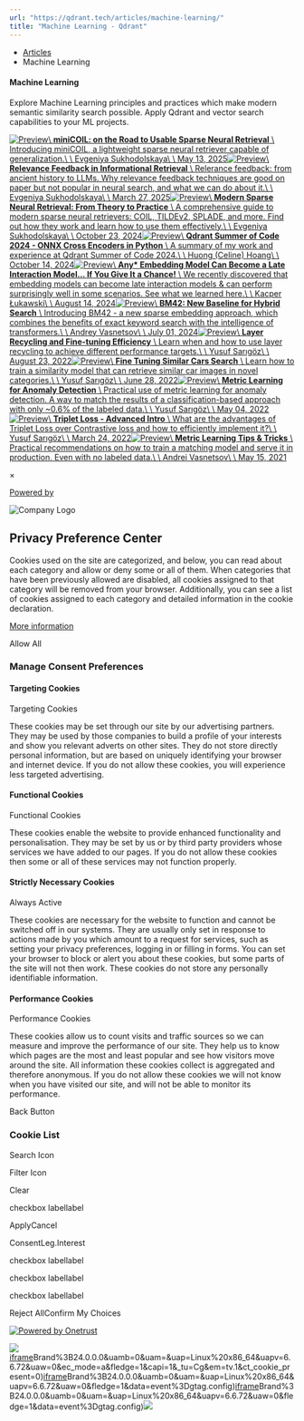 ```yaml
---
url: "https://qdrant.tech/articles/machine-learning/"
title: "Machine Learning - Qdrant"
---
```


- [Articles](https://qdrant.tech/articles/)
- Machine Learning

#### Machine Learning

Explore Machine Learning principles and practices which make modern semantic similarity search possible. Apply Qdrant and vector search capabilities to your ML projects.

[![Preview](https://qdrant.tech/articles_data/minicoil/preview/preview.jpg)\\
**miniCOIL: on the Road to Usable Sparse Neural Retrieval** \\
Introducing miniCOIL, a lightweight sparse neural retriever capable of generalization.\\
\\
Evgeniya Sukhodolskaya\\
\\
May 13, 2025](https://qdrant.tech/articles/minicoil/)[![Preview](https://qdrant.tech/articles_data/search-feedback-loop/preview/preview.jpg)\\
**Relevance Feedback in Informational Retrieval** \\
Relerance feedback: from ancient history to LLMs. Why relevance feedback techniques are good on paper but not popular in neural search, and what we can do about it.\\
\\
Evgeniya Sukhodolskaya\\
\\
March 27, 2025](https://qdrant.tech/articles/search-feedback-loop/)[![Preview](https://qdrant.tech/articles_data/modern-sparse-neural-retrieval/preview/preview.jpg)\\
**Modern Sparse Neural Retrieval: From Theory to Practice** \\
A comprehensive guide to modern sparse neural retrievers: COIL, TILDEv2, SPLADE, and more. Find out how they work and learn how to use them effectively.\\
\\
Evgeniya Sukhodolskaya\\
\\
October 23, 2024](https://qdrant.tech/articles/modern-sparse-neural-retrieval/)[![Preview](https://qdrant.tech/articles_data/cross-encoder-integration-gsoc/preview/preview.jpg)\\
**Qdrant Summer of Code 2024 - ONNX Cross Encoders in Python** \\
A summary of my work and experience at Qdrant Summer of Code 2024.\\
\\
Huong (Celine) Hoang\\
\\
October 14, 2024](https://qdrant.tech/articles/cross-encoder-integration-gsoc/)[![Preview](https://qdrant.tech/articles_data/late-interaction-models/preview/preview.jpg)\\
**Any\* Embedding Model Can Become a Late Interaction Model... If You Give It a Chance!** \\
We recently discovered that embedding models can become late interaction models & can perform surprisingly well in some scenarios. See what we learned here.\\
\\
Kacper Łukawski\\
\\
August 14, 2024](https://qdrant.tech/articles/late-interaction-models/)[![Preview](https://qdrant.tech/articles_data/bm42/preview/preview.jpg)\\
**BM42: New Baseline for Hybrid Search** \\
Introducing BM42 - a new sparse embedding approach, which combines the benefits of exact keyword search with the intelligence of transformers.\\
\\
Andrey Vasnetsov\\
\\
July 01, 2024](https://qdrant.tech/articles/bm42/)[![Preview](https://qdrant.tech/articles_data/embedding-recycling/preview/preview.jpg)\\
**Layer Recycling and Fine-tuning Efficiency** \\
Learn when and how to use layer recycling to achieve different performance targets.\\
\\
Yusuf Sarıgöz\\
\\
August 23, 2022](https://qdrant.tech/articles/embedding-recycler/)[![Preview](https://qdrant.tech/articles_data/cars-recognition/preview/preview.jpg)\\
**Fine Tuning Similar Cars Search** \\
Learn how to train a similarity model that can retrieve similar car images in novel categories.\\
\\
Yusuf Sarıgöz\\
\\
June 28, 2022](https://qdrant.tech/articles/cars-recognition/)[![Preview](https://qdrant.tech/articles_data/detecting-coffee-anomalies/preview/preview.jpg)\\
**Metric Learning for Anomaly Detection** \\
Practical use of metric learning for anomaly detection. A way to match the results of a classification-based approach with only ~0.6% of the labeled data.\\
\\
Yusuf Sarıgöz\\
\\
May 04, 2022](https://qdrant.tech/articles/detecting-coffee-anomalies/)[![Preview](https://qdrant.tech/articles_data/triplet-loss/preview/preview.jpg)\\
**Triplet Loss - Advanced Intro** \\
What are the advantages of Triplet Loss over Contrastive loss and how to efficiently implement it?\\
\\
Yusuf Sarıgöz\\
\\
March 24, 2022](https://qdrant.tech/articles/triplet-loss/)[![Preview](https://qdrant.tech/articles_data/metric-learning-tips/preview/preview.jpg)\\
**Metric Learning Tips & Tricks** \\
Practical recommendations on how to train a matching model and serve it in production. Even with no labeled data.\\
\\
Andrei Vasnetsov\\
\\
May 15, 2021](https://qdrant.tech/articles/metric-learning-tips/)

×

[Powered by](https://qdrant.tech/)

![Company Logo](https://cdn.cookielaw.org/logos/static/ot_company_logo.png)

## Privacy Preference Center

Cookies used on the site are categorized, and below, you can read about each category and allow or deny some or all of them. When categories that have been previously allowed are disabled, all cookies assigned to that category will be removed from your browser.
Additionally, you can see a list of cookies assigned to each category and detailed information in the cookie declaration.


[More information](https://qdrant.tech/legal/privacy-policy/#cookies-and-web-beacons)

Allow All

### Manage Consent Preferences

#### Targeting Cookies

Targeting Cookies

These cookies may be set through our site by our advertising partners. They may be used by those companies to build a profile of your interests and show you relevant adverts on other sites. They do not store directly personal information, but are based on uniquely identifying your browser and internet device. If you do not allow these cookies, you will experience less targeted advertising.

#### Functional Cookies

Functional Cookies

These cookies enable the website to provide enhanced functionality and personalisation. They may be set by us or by third party providers whose services we have added to our pages. If you do not allow these cookies then some or all of these services may not function properly.

#### Strictly Necessary Cookies

Always Active

These cookies are necessary for the website to function and cannot be switched off in our systems. They are usually only set in response to actions made by you which amount to a request for services, such as setting your privacy preferences, logging in or filling in forms. You can set your browser to block or alert you about these cookies, but some parts of the site will not then work. These cookies do not store any personally identifiable information.

#### Performance Cookies

Performance Cookies

These cookies allow us to count visits and traffic sources so we can measure and improve the performance of our site. They help us to know which pages are the most and least popular and see how visitors move around the site. All information these cookies collect is aggregated and therefore anonymous. If you do not allow these cookies we will not know when you have visited our site, and will not be able to monitor its performance.

Back Button

### Cookie List

Search Icon

Filter Icon

Clear

checkbox labellabel

ApplyCancel

ConsentLeg.Interest

checkbox labellabel

checkbox labellabel

checkbox labellabel

Reject AllConfirm My Choices

[![Powered by Onetrust](https://cdn.cookielaw.org/logos/static/powered_by_logo.svg)](https://www.onetrust.com/products/cookie-consent/)

![](https://t.co/1/i/adsct?bci=4&dv=America%2FAdak%26en-US%2Cen%26Google%20Inc.%26Linux%20x86_64%26255%261280%261024%264%2624%261280%261024%260%26na&eci=3&event=%7B%7D&event_id=f42e06a3-92e3-49a4-b613-727c54694835&integration=advertiser&p_id=Twitter&p_user_id=0&pl_id=d8f35be4-bc0a-4863-a8ee-2000f2837d53&tw_document_href=https%3A%2F%2Fqdrant.tech%2Farticles%2Fmachine-learning%2F&tw_iframe_status=0&txn_id=o81g6&type=javascript&version=2.3.33)[iframe](https://td.doubleclick.net/td/rul/10862264272?random=1748574776699&cv=11&fst=1748574776699&fmt=3&bg=ffffff&guid=ON&async=1&gcl_ctr=1&gtm=45be55s2h1v9117590405z8898302740za200zb898302740&gcd=13l3l3l3l1l1&dma=0&tag_exp=101509157~103116026~103130498~103130500~103200004~103233427~103252644~103252646~103351866~103351868~104481633~104481635~104559073~104559075~103308613&ptag_exp=101509157~103116026~103130498~103130500~103200004~103233427~103252644~103252646~103351866~103351868~104481633~104481635~104559073~104559075~104612245~104612247&u_w=1280&u_h=1024&url=https%3A%2F%2Fqdrant.tech%2Farticles%2Fmachine-learning%2F&label=_FJrCMev-7EDEND_w7so&hn=www.googleadservices.com&frm=0&tiba=Machine%20Learning%20-%20Qdrant&value=0&bttype=purchase&npa=0&pscdl=noapi&auid=254374555.1748574776&uaa=x86&uab=64&uafvl=Google%2520Chrome%3B137.0.7151.55%7CChromium%3B137.0.7151.55%7CNot%252FA)Brand%3B24.0.0.0&uamb=0&uam=&uap=Linux%20x86_64&uapv=6.6.72&uaw=0&ec_mode=a&fledge=1&capi=1&_tu=Cg&em=tv.1&ct_cookie_present=0)[iframe](https://td.doubleclick.net/td/rul/10862264272?random=1748574776739&cv=11&fst=1748574776739&fmt=3&bg=ffffff&guid=ON&async=1&gtm=45be55s2h1v9117590405z8898302740za200zb898302740&gcd=13l3l3l3l1l1&dma=0&tag_exp=101509157~103116026~103130498~103130500~103200004~103233427~103252644~103252646~103351866~103351868~104481633~104481635~104559073~104559075&ptag_exp=101509157~103116026~103130498~103130500~103200004~103233427~103252644~103252646~103351866~103351868~104481633~104481635~104559073~104559075~104612245~104612247&u_w=1280&u_h=1024&url=https%3A%2F%2Fqdrant.tech%2Farticles%2Fmachine-learning%2F&hn=www.googleadservices.com&frm=0&tiba=Machine%20Learning%20-%20Qdrant&npa=0&pscdl=noapi&auid=254374555.1748574776&uaa=x86&uab=64&uafvl=Google%2520Chrome%3B137.0.7151.55%7CChromium%3B137.0.7151.55%7CNot%252FA)Brand%3B24.0.0.0&uamb=0&uam=&uap=Linux%20x86_64&uapv=6.6.72&uaw=0&fledge=1&data=event%3Dgtag.config)[iframe](https://td.doubleclick.net/td/rul/10862264272?random=1748574776762&cv=11&fst=1748574776762&fmt=3&bg=ffffff&guid=ON&async=1&gtm=45be55s2h1v9117590405za200zb898302740&gcd=13l3l3l3l1l1&dma=0&tag_exp=101509157~103116026~103130498~103130500~103200004~103233427~103252644~103252646~103351866~103351868~104481633~104481635~104559073~104559075&ptag_exp=101509157~103116026~103130498~103130500~103200004~103233427~103252644~103252646~103351866~103351868~104481633~104481635~104559073~104559075~104612245~104612247&u_w=1280&u_h=1024&url=https%3A%2F%2Fqdrant.tech%2Farticles%2Fmachine-learning%2F&hn=www.googleadservices.com&frm=0&tiba=Machine%20Learning%20-%20Qdrant&did=dZTQ1Zm&gdid=dZTQ1Zm&npa=0&pscdl=noapi&auid=254374555.1748574776&uaa=x86&uab=64&uafvl=Google%2520Chrome%3B137.0.7151.55%7CChromium%3B137.0.7151.55%7CNot%252FA)Brand%3B24.0.0.0&uamb=0&uam=&uap=Linux%20x86_64&uapv=6.6.72&uaw=0&fledge=1&data=event%3Dgtag.config)![](https://analytics.twitter.com/1/i/adsct?bci=4&dv=America%2FAdak%26en-US%2Cen%26Google%20Inc.%26Linux%20x86_64%26255%261280%261024%264%2624%261280%261024%260%26na&eci=3&event=%7B%7D&event_id=f42e06a3-92e3-49a4-b613-727c54694835&integration=advertiser&p_id=Twitter&p_user_id=0&pl_id=d8f35be4-bc0a-4863-a8ee-2000f2837d53&tw_document_href=https%3A%2F%2Fqdrant.tech%2Farticles%2Fmachine-learning%2F&tw_iframe_status=0&txn_id=o81g6&type=javascript&version=2.3.33)